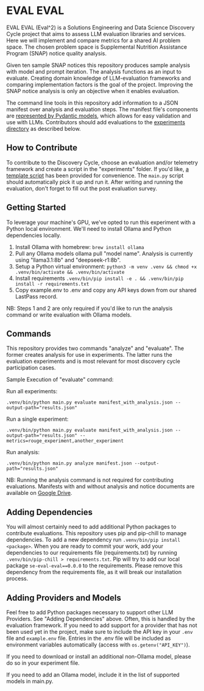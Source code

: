 # EVAL EVAL
EVAL EVAL (Eval^2) is a Solutions Engineering and Data Science Discovery Cycle project that aims to assess LLM evaluation libraries and services. Here we will implement and compare metrics for a shared AI problem space. The chosen problem space is Supplemental Nutrition Assistance Program (SNAP) notice quality analysis. 

Given ten sample SNAP notices this repository produces sample analysis with model and prompt iteration. The analysis functions as an input to evaluate. Creating domain knowledge of LLM-evaluation frameworks and comparing implementation factors is the goal of the project. Improving the SNAP notice analysis is only an objective when it enables evaluation.

The command line tools in this repository add information to a JSON manifest over analysis and evaluation steps. The manifest file's components are [represented by Pydantic models](se_eval_eval/schema.py), which allows for easy validation and use with LLMs. Contributors should add evaluations to the [experiments directory](experiments) as described below.

## How to Contribute
To contribute to the Discovery Cycle, choose an evaluation and/or telemetry framework and create a script in the "experiments" folder. If you'd like, [a template script](experiments/template.py) has been provided for convenience.
The `main.py` script should automatically pick it up and run it. After writing and running the evaluation, don't forget to fill out the post evaluation survey.

## Getting Started
To leverage your machine's GPU, we've opted to run this experiment with a Python local environment. We'll need to install Ollama and Python dependencies locally.

1. Install Ollama with homebrew: `brew install ollama`
2. Pull any Ollama models ollama pull "model name". Analysis is currently using "llama3.1:8b" and "deepseek-r1:8b".
3. Setup a Python virtual environment: `python3 -m venv .venv && chmod +x .venv/bin/activate && .venv/bin/activate`
4. Install requirements `.venv/bin/pip install -e . && .venv/bin/pip install -r requirements.txt`
5. Copy example.env to .env and copy any API keys down from our shared LastPass record.

NB: Steps 1 and 2 are only required if you'd like to run the analysis command or write evaluation with Ollama models.

## Commands
This repository provides two commands "analyze" and "evaluate". The former creates analysis for use in experiments. The latter runs the evaluation experiments and is most relevant for most discovery cycle participation cases.

Sample Execution of "evaluate" command:

Run all experiments:

```shell
.venv/bin/python main.py evaluate manifest_with_analysis.json --output-path="results.json"
```

Run a single experiment:
```shell
.venv/bin/python main.py evaluate manifest_with_analysis.json --output-path="results.json" --metrics=rouge_experiment,another_experiment
```

Run analysis:
```shell
.venv/bin/python main.py analyze manifest.json --output-path="results.json"
```
NB: Running the analysis command is not required for contributing evaluations. Manifests with and without analysis and notice documents are available on [Google Drive](https://drive.google.com/drive/folders/1Ejh-i1ZrF96tY2HBcuOXHsXussracltp?usp=drive_link).

## Adding Dependencies
You will almost certainly need to add additional Python packages to contribute evaluations. This repository uses pip and pip-chill to manage dependencies. To add a new dependency run `.venv/bin/pip install <package>`. When you are ready to commit your work, add your dependencies to our requirements file (requirements.txt) by running `.venv/bin/pip-chill > requirements.txt`. Pip will try to add our local package `se-eval-eval==0.0.0` to the requirements. Please remove this dependency from the requirements file, as it will break our installation process.

## Adding Providers and Models
Feel free to add Python packages necessary to support other LLM Providers. See "Adding Dependencies" above. Often, this is handled by the evaluation framework. If you need to add support for a provider that has not been used yet in the project, make sure to include the API key in your `.env` file and `example.env` file. Entries in the .env file will be included as environment variables automatically (access with `os.getenv("API_KEY")`).

If you need to download or install an additional non-Ollama model, please do so in your experiment file.

If you need to add an Ollama model, include it in the list of supported models in main.py.
